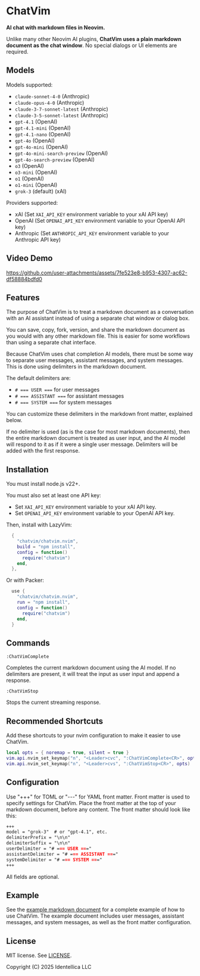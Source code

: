 # ChatVim

**AI chat with markdown files in Neovim.**

Unlike many other Neovim AI plugins, **ChatVim uses a plain markdown document as
the chat window**. No special dialogs or UI elements are required.

## Models

Models supported:

- `claude-sonnet-4-0` (Anthropic)
- `claude-opus-4-0` (Anthropic)
- `claude-3-7-sonnet-latest` (Anthropic)
- `claude-3-5-sonnet-latest` (Anthropic)
- `gpt-4.1` (OpenAI)
- `gpt-4.1-mini` (OpenAI)
- `gpt-4.1-nano` (OpenAI)
- `gpt-4o` (OpenAI)
- `gpt-4o-mini` (OpenAI)
- `gpt-4o-mini-search-preview` (OpenAI)
- `gpt-4o-search-preview` (OpenAI)
- `o3` (OpenAI)
- `o3-mini` (OpenAI)
- `o1` (OpenAI)
- `o1-mini` (OpenAI)
- `grok-3` (default) (xAI)

Providers supported:

- xAI (Set `XAI_API_KEY` environment variable to your xAI API key)
- OpenAI (Set `OPENAI_API_KEY` environment variable to your OpenAI API key)
- Anthropic (Set `ANTHROPIC_API_KEY` environment variable to your Anthropic API key)

## Video Demo

https://github.com/user-attachments/assets/7fe523e8-b953-4307-ac62-df58884bdfd0

## Features

The purpose of ChatVim is to treat a markdown document as a conversation with an
AI assistant instead of using a separate chat window or dialog box.

You can save, copy, fork, version, and share the markdown document as you would
with any other markdown file. This is easier for some workflows than using a
separate chat interface.

Because ChatVim uses chat completion AI models, there must be some way to
separate user messages, assistant messages, and system messages. This is done
using delimiters in the markdown document.

The default delimiters are:

- `# === USER ===` for user messages
- `# === ASSISTANT ===` for assistant messages
- `# === SYSTEM ===` for system messages

You can customize these delimiters in the markdown front matter, explained
below.

If no delimiter is used (as is the case for most markdown documents), then the
entire markdown document is treated as user input, and the AI model will respond
to it as if it were a single user message. Delimiters will be added with the
first response.

## Installation

You must install node.js v22+.

You must also set at least one API key:

- Set `XAI_API_KEY` environment variable to your xAI API key.
- Set `OPENAI_API_KEY` environment variable to your OpenAI API key.

Then, install with LazyVim:

```lua
  {
    "chatvim/chatvim.nvim",
    build = "npm install",
    config = function()
      require("chatvim")
    end,
  },
```

Or with Packer:

```lua
  use {
    "chatvim/chatvim.nvim",
    run = "npm install",
    config = function()
      require("chatvim")
    end,
  }
```

## Commands

```vim
:ChatVimComplete
```

Completes the current markdown document using the AI model. If no delimiters are
present, it will treat the input as user input and append a response.

```vim
:ChatVimStop
```

Stops the current streaming response.

## Recommended Shortcuts

Add these shortcuts to your nvim configuration to make it easier to use ChatVim.

```lua
local opts = { noremap = true, silent = true }
vim.api.nvim_set_keymap("n", "<Leader>cvc", ":ChatVimComplete<CR>", opts)
vim.api.nvim_set_keymap("n", "<Leader>cvs", ":ChatVimStop<CR>", opts)
```

## Configuration

Use "+++" for TOML or "---" for YAML front matter. Front matter is used to
specify settings for ChatVim. Place the front matter at the top of your markdown
document, before any content. The front matter should look like this:

```markdown
+++
model = "grok-3"  # or "gpt-4.1", etc.
delimiterPrefix = "\n\n"
delimiterSuffix = "\n\n"
userDelimiter = "# === USER ==="
assistantDelimiter = "# === ASSISTANT ==="
systemDelimiter = "# === SYSTEM ==="
+++
```

All fields are optional.

## Example

See the [example markdown document](example.md) for a complete example of how to
use ChatVim. The example document includes user messages, assistant messages,
and system messages, as well as the front matter configuration.

## License

MIT license. See [LICENSE](LICENSE).

Copyright (C) 2025 Identellica LLC
